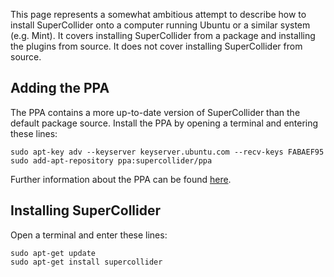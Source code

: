 This page represents a somewhat ambitious attempt to describe how to install SuperCollider onto a computer running Ubuntu or a similar system (e.g. Mint). It covers installing SuperCollider from a package and installing the plugins from source. It does not cover installing SuperCollider from source.
## Adding the PPA
The PPA contains a more up-to-date version of SuperCollider than the default package source. Install the PPA by opening a terminal and entering these lines:

    sudo apt-key adv --keyserver keyserver.ubuntu.com --recv-keys FABAEF95
    sudo add-apt-repository ppa:supercollider/ppa

Further information about the PPA can be found [here](https://launchpad.net/~supercollider/+archive/ppa).

## Installing SuperCollider
Open a terminal and enter these lines:

    sudo apt-get update
    sudo apt-get install supercollider